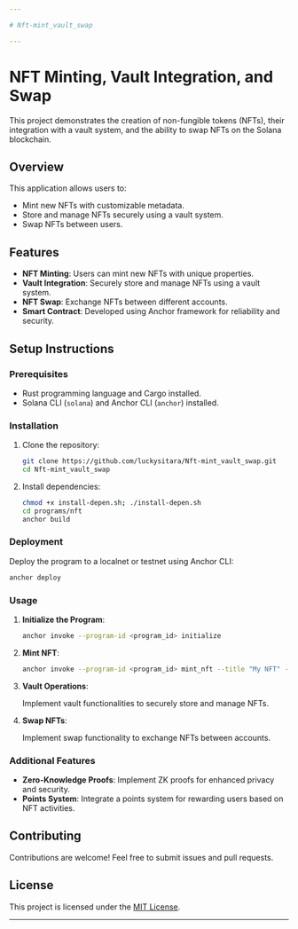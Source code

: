```yaml
---

# Nft-mint_vault_swap

---
```


# NFT Minting, Vault Integration, and Swap

This project demonstrates the creation of non-fungible tokens (NFTs), their integration with a vault system, and the ability to swap NFTs on the Solana blockchain.

## Overview

This application allows users to:

- Mint new NFTs with customizable metadata.
- Store and manage NFTs securely using a vault system.
- Swap NFTs between users.

## Features

- **NFT Minting**: Users can mint new NFTs with unique properties.
- **Vault Integration**: Securely store and manage NFTs using a vault system.
- **NFT Swap**: Exchange NFTs between different accounts.
- **Smart Contract**: Developed using Anchor framework for reliability and security.


## Setup Instructions

### Prerequisites

- Rust programming language and Cargo installed.
- Solana CLI (`solana`) and Anchor CLI (`anchor`) installed.

### Installation

1. Clone the repository:

   ```bash
   git clone https://github.com/luckysitara/Nft-mint_vault_swap.git
   cd Nft-mint_vault_swap
   ```

2. Install dependencies:

   ```bash
   chmod +x install-depen.sh; ./install-depen.sh
   cd programs/nft
   anchor build
   ```

### Deployment

Deploy the program to a localnet or testnet using Anchor CLI:

```bash
anchor deploy
```

### Usage

1. **Initialize the Program**:

   ```bash
   anchor invoke --program-id <program_id> initialize
   ```

2. **Mint NFT**:

   ```bash
   anchor invoke --program-id <program_id> mint_nft --title "My NFT" --description "Description of NFT"
   ```

3. **Vault Operations**:

   Implement vault functionalities to securely store and manage NFTs.

4. **Swap NFTs**:

   Implement swap functionality to exchange NFTs between accounts.

### Additional Features

- **Zero-Knowledge Proofs**: Implement ZK proofs for enhanced privacy and security.
- **Points System**: Integrate a points system for rewarding users based on NFT activities.

## Contributing

Contributions are welcome! Feel free to submit issues and pull requests.

## License

This project is licensed under the [MIT License](LICENSE).

---

